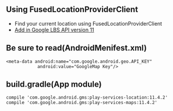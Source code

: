 ## Using FusedLocationProviderClient
- Find your current location using FusedLocationProviderClient
- [Add in Google LBS API  version 11](https://developers.google.com/android/reference/com/google/android/gms/location/FusedLocationProviderClient)
## Be sure to read(AndroidMenifest.xml)
```
<meta-data android:name="com.google.android.geo.API_KEY"       
            android:value="GoogleMap Key"/>
```

## build.gradle(App module)
```
compile 'com.google.android.gms:play-services-location:11.4.2'
compile 'com.google.android.gms:play-services-maps:11.4.2'
```
